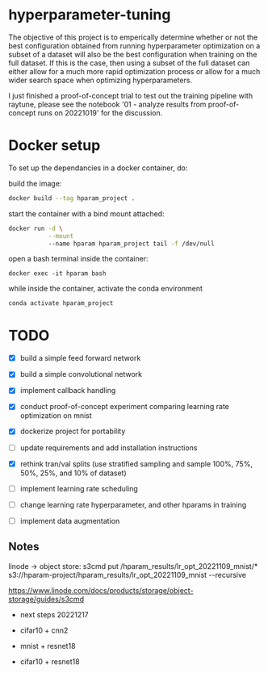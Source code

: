 # hyperparameter-tuning
The objective of this project is to emperically determine whether or not the best configuration obtained from running hyperparameter optimization on a subset of a dataset will also be the best configuration when training on the full dataset. If this is the case, then using a subset of the full dataset can either allow for a much more rapid optimization process or allow for a much wider search space when optimizing hyperparameters.

I just finished a proof-of-concept trial to test out the training pipeline with raytune, please see the notebook '01 - analyze results from proof-of-concept runs on 20221019' for the discussion.

# Docker setup
To set up the dependancies in a docker container, do:

build the image:
```bash
docker build --tag hparam_project .
```

start the container with a bind mount attached:
```bash
docker run -d \
           --mount
           --name hparam hparam_project tail -f /dev/null
```

open a bash terminal inside the container:
```
docker exec -it hparam bash
```

while inside the container, activate the conda environment
```bash
conda activate hparam_project
```
# TODO

- [x] build a simple feed forward network
- [x] build a simple convolutional network
- [x] implement callback handling
- [x] conduct proof-of-concept experiment comparing learning rate optimization on mnist
- [x] dockerize project for portability
- [ ] update requirements and add installation instructions
- [x] rethink tran/val splits (use stratified sampling and sample 100%, 75%, 50%, 25%, and 10% of dataset)
- [ ] implement learning rate scheduling
- [ ] change learning rate hyperparameter, and other hparams in training
- [ ] implement data augmentation


## Notes
linode -> object store:
s3cmd put /hparam_results/lr_opt_20221109_mnist/* s3://hparam-project/hparam_results/lr_opt_20221109_mnist --recursive

https://www.linode.com/docs/products/storage/object-storage/guides/s3cmd


- next steps 20221217

- cifar10 + cnn2
- mnist + resnet18
- cifar10 + resnet18